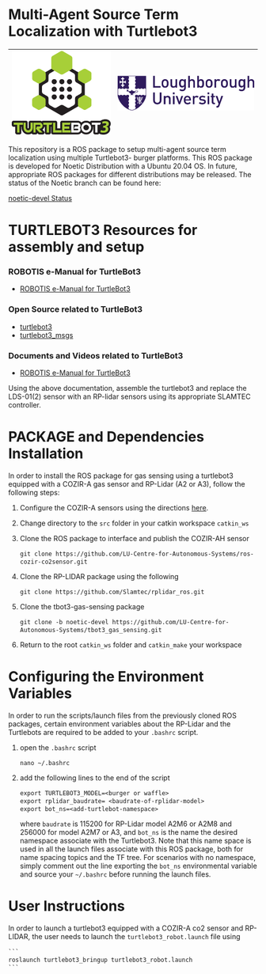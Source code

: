 # Multi-Agent Source Term Localization with Turtlebot3

| ![Turtlebot3Logo](logo_turtlebot3.png) | ![Loughborough_University](University_logo.png)|
| :-------------------------------------:|:----------------------------------------------:|

 
 This repository is a ROS package to setup multi-agent source term localization using multiple Turtlebot3- burger platforms. This ROS package is developed for Noetic Distribution with a Ubuntu 20.04 OS. In future, appropriate ROS packages for different distributions may be released. The status of the Noetic branch can be found here:
 
[noetic-devel Status](https://github.com/LU-Centre-for-Autonomous-Systems/tbot3_gas_sensing/edit/noetic-devel)

# TURTLEBOT3 Resources for assembly and setup

### ROBOTIS e-Manual for TurtleBot3
- [ROBOTIS e-Manual for TurtleBot3](http://turtlebot3.robotis.com/)

### Open Source related to TurtleBot3
- [turtlebot3](https://github.com/ROBOTIS-GIT/turtlebot3)
- [turtlebot3_msgs](https://github.com/ROBOTIS-GIT/turtlebot3_msgs)

### Documents and Videos related to TurtleBot3
- [ROBOTIS e-Manual for TurtleBot3](http://turtlebot3.robotis.com/)

Using the above documentation, assemble the turtlebot3 and replace the LDS-01(2) sensor with an RP-lidar sensors using its appropriate SLAMTEC controller.

# PACKAGE and Dependencies Installation

In order to install the ROS package for gas sensing using a turtlebot3 equipped with a COZIR-A gas sensor and RP-Lidar (A2 or A3), follow the following steps:
	
1. Configure the COZIR-A sensors using the directions [here](https://github.com/LU-Centre-for-Autonomous-Systems/ros-cozir-co2sensor).

2. Change directory to the `src` folder in your catkin workspace `catkin_ws`

3. Clone the ROS package to interface and publish the COZIR-AH sensor
	```
	git clone https://github.com/LU-Centre-for-Autonomous-Systems/ros-cozir-co2sensor.git
	```

4. Clone the RP-LIDAR package using the following 
	```
	git clone https://github.com/Slamtec/rplidar_ros.git
	```

5.  Clone the tbot3-gas-sensing package
	```
	git clone -b noetic-devel https://github.com/LU-Centre-for-Autonomous-Systems/tbot3_gas_sensing.git
	```

6. Return to the root `catkin_ws` folder and `catkin_make` your workspace

# Configuring the Environment Variables
In order to run the scripts/launch files from the previously cloned ROS packages, certain environment variables about the RP-Lidar and the Turtlebots are required to be added to your `.bashrc` script.

1. open the `.bashrc` script
	```
	nano ~/.bashrc
	```

2. add the following lines to the end of the script
	```
	export TURTLEBOT3_MODEL=<burger or waffle>
	export rplidar_baudrate= <baudrate-of-rplidar-model>
	export bot_ns=<add-turtlebot-namespace>
	```
	where `baudrate` is 115200 for RP-Lidar model A2M6 or A2M8 and 256000 for model A2M7 or A3, and `bot_ns` is the name the desired namespace associate with the Turtlebot3. Note that this name space is used in all the launch files associate with this ROS package, both for name spacing topics and the TF tree. For scenarios with no namespace, simply comment out the line exporting the `bot_ns` environmental variable and source your `~/.bashrc` before running the launch files.

# User Instructions

In order to launch a turtlebot3 equipped with a COZIR-A co2 sensor and RP-LIDAR, the user needs to launch the `turtlebot3_robot.launch` file using
	
	```
	roslaunch turtlebot3_bringup turtlebot3_robot.launch
	```
	
